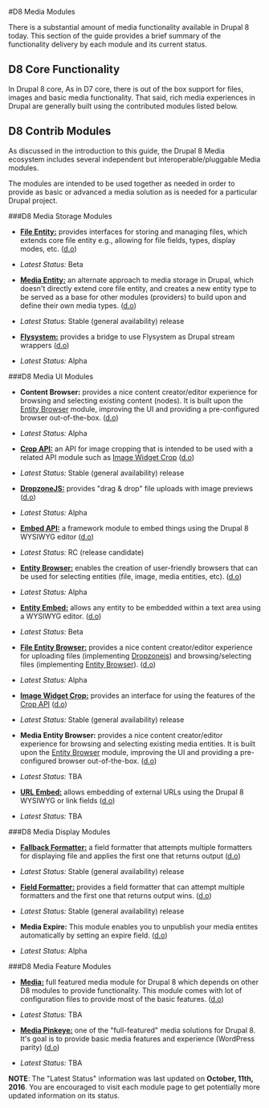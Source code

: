 #D8 Media Modules

There is a substantial amount of media functionality available in Drupal 8 today. This section of the guide provides a brief summary of the functionality delivery by each module and its current status.

## D8 Core Functionality

In Drupal 8 core, As in D7 core, there is out of the box support for files, images and basic media functionality. That said, rich media experiences in Drupal are generally built using the contributed modules listed below.


## D8 Contrib  Modules 

As discussed in the introduction to this guide, the Drupal 8 Media ecosystem includes several independent but interoperable/pluggable Media modules.

The modules are intended to be used together as needed in order to provide as basic or advanced a media solution as is needed for a particular Drupal project.


###D8 Media Storage Modules

* [**File Entity:**](file_entity/intro.md) provides interfaces for storing and managing files, which extends core file entity e.g., allowing for file fields, types, display modes, etc. ([d.o](https://www.drupal.org/project/file_entity))
 * *Latest Status:* Beta


* [**Media Entity:**](media_entity/intro.md) an alternate approach to media storage in Drupal, which doesn't directly extend core file entity, and creates a new entity type to be served as a base for other modules (providers) to build upon and define their own media types. ([d.o](https://www.drupal.org/project/media_entity))
 * *Latest Status:* Stable (general availability) release


* [**Flysystem:**](flysystem/intro.md) provides a bridge to use Flysystem as Drupal stream wrappers ([d.o](https://www.drupal.org/project/flysystem))
 * *Latest Status:* Alpha


###D8 Media UI Modules

* **Content Browser:** provides a nice content creator/editor experience for browsing and selecting existing content (nodes). It is built upon the [Entity Browser](modules/entity_browser/intro.md) module, improving the UI and providing a pre-configured browser out-of-the-box. ([d.o](https://www.drupal.org/project/content_browser))
 * *Latest Status:* Alpha


* [**Crop API:**](crop/intro.md) an API for image cropping that is intended to be used with a related API module such as [Image Widget Crop]( https://www.drupal.org/project/image_widget_crop) ([d.o](https://www.drupal.org/project/crop))
 * *Latest Status:* Stable (general availability) release


* [**DropzoneJS:**](dropzonejs/intro.md) provides "drag & drop" file uploads with image previews ([d.o](https://www.drupal.org/project/dropzonejs))
 * *Latest Status:* Alpha


* [**Embed API:**](embed/intro.md) a framework module to embed things using the Drupal 8 WYSIWYG editor ([d.o](https://www.drupal.org/project/embed))
 * *Latest Status:* RC (release candidate)


* [**Entity Browser:**](entity_browser/intro.md) enables the creation of user-friendly browsers that can be used for selecting entities (file, image, media entities, etc). ([d.o](https://www.drupal.org/project/entity_browser))
 * *Latest Status:* Alpha


* [**Entity Embed:**](entity_embed/intro.md) allows any entity to be embedded within a text area using a WYSIWYG editor. ([d.o](https://www.drupal.org/project/entity_embed))
 * *Latest Status:* Beta


* [**File Entity Browser:**](file_browser/intro.md) provides a nice content creator/editor experience for uploading files (implementing [Dropzonejs](https://www.drupal.org/project/dropzonejs)) and browsing/selecting files (implementing [Entity Browser](modules/entity_browser/intro.md)). ([d.o](https://www.drupal.org/project/file_browser))
 * *Latest Status:* Alpha


* [**Image Widget Crop:**](image_widget_crop/intro.md) provides an interface for using the features of the [Crop API](https://www.drupal.org/project/crop) ([d.o](https://www.drupal.org/project/image_widget_crop))
 * *Latest Status:* Stable (general availability) release


* **Media Entity Browser:** provides a nice content creator/editor experience for browsing and selecting existing media entities. It is built upon the [Entity Browser](modules/entity_browser/intro.md) module, improving the UI and providing a pre-configured browser out-of-the-box. ([d.o](https://www.drupal.org/project/media_entity_browser))
 * *Latest Status:* TBA


* [**URL Embed:**](url_embed/intro.md) allows embedding of external URLs using the Drupal 8 WYSIWYG or link fields ([d.o](https://www.drupal.org/project/url_embed))
 * *Latest Status:* TBA


###D8 Media Display Modules

* [**Fallback Formatter:**](fallback_formatter/intro.md) a field formatter that attempts multiple formatters for displaying file and applies the first one that returns output ([d.o](https://www.drupal.org/project/fallback_formatter))
 * *Latest Status:* Stable (general availability) release

 
* [**Field Formatter:**](field_formatter/intro.md) provides a field formatter that can attempt multiple formatters and the first one that returns output wins. ([d.o](https://www.drupal.org/project/field_formatter))
 * *Latest Status:* Stable (general availability) release

* **Media Expire:** This module enables you to unpublish your media entites automatically by setting an expire field. ([d.o](https://www.drupal.org/project/media_expire))
 * *Latest Status:* Alpha

###D8 Media Feature Modules

* **[Media:](media/intro.md)** full featured media module for Drupal 8 which depends on other D8 modules to provide functionality. This module comes with lot of configuration files to provide most of the basic features. ([d.o](https://www.drupal.org/project/media))
 * *Latest Status:* TBA


* [**Media Pinkeye:**](media_pinkeye/intro.md) one of the "full-featured" media solutions for Drupal 8. It's goal is to provide basic media features and experience (WordPress parity) ([d.o](https://www.drupal.org/project/media_pinkeye))
 * *Latest Status:* TBA
 
 
 **NOTE**: The "Latest Status" information was last updated on **October, 11th, 2016**. You are encouraged to visit each module page to get potentially more updated information on its status.
